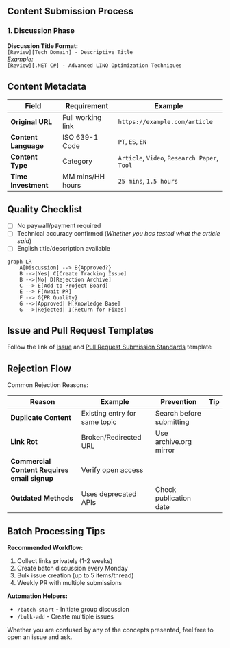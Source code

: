 ## Content Submission Process

### 1. Discussion Phase

**Discussion Title Format:**  
`[Review][Tech Domain] - Descriptive Title`  
*Example:*  
`[Review][.NET C#] - Advanced LINQ Optimization Techniques`

## Content Metadata
| Field | Requirement | Example |
|-------|-------------|---------|
| **Original URL** | Full working link | `https://example.com/article` |
| **Content Language** | ISO 639-1 Code | `PT`, `ES`, `EN` |
| **Content Type** | Category | `Article`, `Video`, `Research Paper`, `Tool` |
| **Time Investment** | MM mins/HH hours | `25 mins`, `1.5 hours` |

## Quality Checklist
- [ ] No paywall/payment required
- [ ] Technical accuracy confirmed (*Whether you has tested what the article said*)
- [ ] English title/description available

```mermaid
graph LR
    A[Discussion] --> B{Approved?}
    B -->|Yes| C[Create Tracking Issue]
    B -->|No| D[Rejection Archive]
    C --> E[Add to Project Board]
    E --> F[Await PR]
    F --> G{PR Quality}
    G -->|Approved| H[Knowledge Base]
    G -->|Rejected| I[Return for Fixes]
```

## Issue and Pull Request Templates
Follow the link of [Issue](/docs/Issue%20template.md) and [Pull Request Submission Standards](/docs/PR%20Submission%20Standards.md) template

## Rejection Flow
Common Rejection Reasons:

|Reason|Example|Prevention|Tip|
|------|-------|----------|---|
|**Duplicate Content**|Existing entry for same topic|Search before submitting|
|**Link Rot**|Broken/Redirected URL	|Use archive.org mirror|
|**Commercial Content	Requires email signup**|Verify open access|
|**Outdated Methods**|Uses deprecated APIs|Check publication date|

## Batch Processing Tips
**Recommended Workflow:**
1. Collect links privately (1-2 weeks)
2. Create batch discussion every Monday
3. Bulk issue creation (up to 5 items/thread)
4. Weekly PR with multiple submissions

**Automation Helpers:**
- `/batch-start` - Initiate group discussion
- `/bulk-add` - Create multiple issues

Whether you are confused by any of the concepts presented, feel free to open an issue and ask.